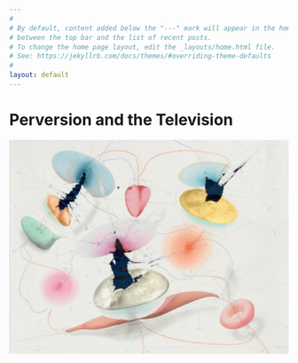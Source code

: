 ```yaml
---
#
# By default, content added below the "---" mark will appear in the home page
# between the top bar and the list of recent posts.
# To change the home page layout, edit the _layouts/home.html file.
# See: https://jekyllrb.com/docs/themes/#overriding-theme-defaults
#
layout: default
---
```


# Perversion and the Television
<img src="/assets/images/VoigtSongEarth.jpg" alt="" class="home-hero-image" style="width: 1000px;">

